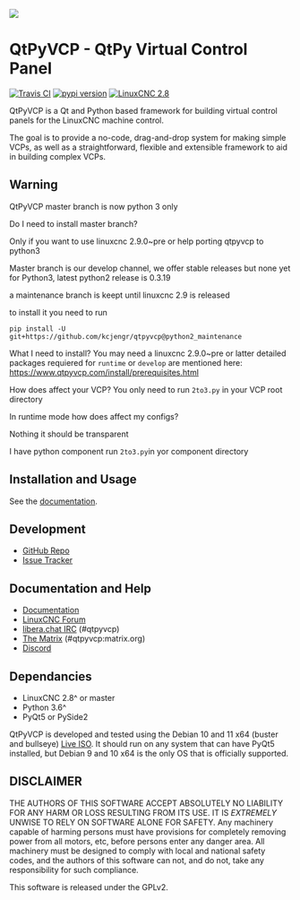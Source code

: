 ![](https://www.qtpyvcp.com/_static/qtpyvcp_logo_small.png)

# QtPyVCP - QtPy Virtual Control Panel
[![Travis CI][Travis-badge]](https://travis-ci.org/kcjengr/qtpyvcp)
[![pypi version][pypi-badge]](https://pypi.org/project/QtPyVCP/)
[![LinuxCNC 2.8][linuxcnc-badge]](https://github.com/LinuxCNC/linuxcnc)


QtPyVCP is a Qt and Python based framework for building virtual control panels
for the LinuxCNC machine control.

The goal is to provide a no-code, drag-and-drop system for making simple VCPs,
as well as a straightforward, flexible and extensible framework to aid in
building complex VCPs.

## Warning

QtPyVCP master branch is now python 3 only

Do I need to install master branch?

Only if you want to use linuxcnc 2.9.0~pre or help porting qtpyvcp to python3

Master branch is our develop channel, we offer stable releases but none yet for Python3,
latest python2 release is 0.3.19

a maintenance branch is keept until linuxcnc 2.9 is released

to install it you need to run

```
pip install -U git+https://github.com/kcjengr/qtpyvcp@python2_maintenance
```



What I need to install?
You may need a linuxcnc 2.9.0~pre or latter
detailed packages requiered for `runtime` or `develop` are mentioned here:
https://www.qtpyvcp.com/install/prerequisites.html

How does affect your VCP?
  You only need to run `2to3.py` in your VCP root directory

In runtime mode how does affect my configs?

Nothing it should be transparent

I have python component
run `2to3.py`in yor component directory


## Installation and Usage

See the [documentation](https://qtpyvcp.com/).


## Development

* [GitHub Repo](https://github.com/kcjengr/qtpyvcp/)
* [Issue Tracker](https://github.com/kcjengr/qtpyvcp/issues)

## Documentation and Help

* [Documentation](https://www.qtpyvcp.com)
* [LinuxCNC Forum](https://forum.linuxcnc.org/qtpyvcp)
* [libera.chat IRC](http://web.libera.chat/) (#qtpyvcp)
* [The Matrix](https://app.element.io/#/room/#qtpyvcp:matrix.org) (#qtpyvcp:matrix.org)
* [Discord](https://discord.gg/463hMhd)


## Dependancies

* LinuxCNC 2.8^ or master
* Python 3.6^
* PyQt5 or PySide2

QtPyVCP is developed and tested using the Debian 10 and 11 x64 (buster and bullseye)
[Live ISO](http://linuxcnc.org/downloads/). It should run
on any system that can have PyQt5 installed, but Debian 9 and 10 x64 is the only OS
that is officially supported.


## DISCLAIMER

THE AUTHORS OF THIS SOFTWARE ACCEPT ABSOLUTELY NO LIABILITY FOR
ANY HARM OR LOSS RESULTING FROM ITS USE.  IT IS _EXTREMELY_ UNWISE
TO RELY ON SOFTWARE ALONE FOR SAFETY.  Any machinery capable of
harming persons must have provisions for completely removing power
from all motors, etc, before persons enter any danger area.  All
machinery must be designed to comply with local and national safety
codes, and the authors of this software can not, and do not, take
any responsibility for such compliance.

This software is released under the GPLv2.

[Travis-badge]: https://img.shields.io/travis/kcjengr/qtpyvcp/master.svg?label=build
[pypi-badge]: https://img.shields.io/pypi/v/qtpyvcp.svg
[linuxcnc-badge]: https://img.shields.io/badge/LinuxCNC-%202.8-blue.svg
